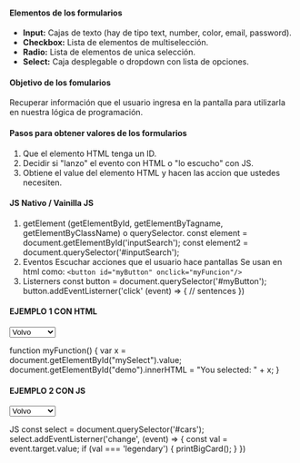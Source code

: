#### Elementos de los formularios

* **Input:** Cajas de texto (hay de tipo text, number, color, email, password).
* **Checkbox:** Lista de elementos de multiselección.
* **Radio:** Lista de elementos de unica selección.
* **Select:** Caja desplegable o dropdown con lista de opciones.



#### Objetivo de los fomularios

Recuperar información que el usuario ingresa en la pantalla para utilizarla
en nuestra lógica de programación.

#### Pasos para obtener valores de los formularios

1. Que el elemento HTML tenga un ID.
2. Decidir si "lanzo" el evento con HTML o "lo escucho" con JS.
3. Obtiene el value del elemento HTML y hacen las accion que ustedes necesiten.

#### JS Nativo / Vainilla JS

1. getElement (getElementById, getElementByTagname, getElementByClassName) o querySelector.
   const element = document.getElementById('inputSearch');
   const element2 = document.querySelector('#inputSearch');
2. Eventos
   Escuchar acciones que el usuario hace pantallas
   Se usan en html como:
   `<button id="myButton" onclick="myFuncion"/>`
3. Listerners
   const button = document.querySelector('#myButton');
   button.addEventListerner('click' (event) => {
   // sentences
   })

#### EJEMPLO 1 CON HTML

<select name="cars" id="cars" onchange="myFunction()">
  <option value="volvo">Volvo</option>
  <option value="saab">Saab</option>
  <option value="mercedes">Mercedes</option>
  <option value="audi">Audi</option>
</select>

function myFunction() {
  var x = document.getElementById("mySelect").value;
  document.getElementById("demo").innerHTML = "You selected: " + x;
}

#### EJEMPLO 2 CON JS

<select name="cars" id="cars">
  <option value="volvo">Volvo</option>
  <option value="saab">Saab</option>
  <option value="mercedes">Mercedes</option>
  <option value="audi">Audi</option>
</select>

JS
const select = document.querySelector('#cars');
select.addEventListerner('change', (event) => {
    const val = event.target.value;
    if (val === 'legendary') {
        printBigCard();
    }
})
